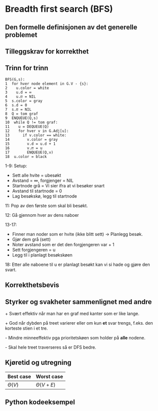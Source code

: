 # Breadth first search (BFS)
<!-- [H2] Forstå BFS, også for å finne korteste vei uten vekter -->

<!--
1. Kjenne den formelle definisjonen av det generelle problemet den løser
2. Kjenne til eventuelle tilleggskrav den stiller for å være korrekt
3. Vite hvordan den oppfører seg; kunne utføre algoritmen, trinn for trinn!
4. Forstå korrekthetsbeviset; hvordan og hvorfor virker algoritmen egentlig?
5. Kjenne til eventuelle styrker eller svakheter, sammenlignet med andre
6. Kjenne kjøretidene under ulike omstendigheter, og forstå utregningen
-->

## Den formelle definisjonen av det generelle problemet
<!-- Et problem er relasjonen mellom input og output -->

## Tilleggskrav for korrekthet
<!-- Korrekhet: algoritmer virker, gir det svaret den skal -->
<!-- Eks: Binary search må ha en sortert liste -->

## Trinn for trinn
<!-- Pseudokode med forklaring -->

```pseudo
BFS(G,s):
1  for hver node element in G.V - {s}:
2    u.color = white
3    u.d = ∞
4    u.𝜋 = NIL
5  s.color = gray
6  s.d = 0
7  s.𝜋 = NIL
8  Q = tom graf
9  ENQUEUE(Q,s)
10  while Q != tom graf:
11    u = DEQUEUE(Q)
12    for hver v in G.Adj[u]:
13      if v.color == white:
14        v.color = gray
15        v.d = u.d + 1
16        v.𝜋 = u
17        ENQUEUE(Q,v)
18  u.color = black
```

1-9: Setup:

- Sett alle hvite = ubesøkt
- Avstand = $\infty$, forgjenger = NIL
- Startnode grå = Vi sier ifra at vi besøker snart
- Avstand til startnode = 0
- Lag besøkskø, legg til startnode

11: Pop av den første som skal bli besøkt.

12: Gå gjennom hver av dens naboer

13-17:

- Finner man noder som er hvite (ikke blitt sett) -> Planlegg besøk.
- Gjør dem grå (sett)
- Noter avstand som er det den forgjengeren var + 1
- Sett forgjengeren = u
- Legg til i planlagt besøkskøen

18: Etter alle naboene til u er planlagt besøkt kan vi si hade og gjøre den svart.

## Korrekthetsbevis

## Styrker og svakheter sammenlignet med andre

\+ Svært effektiv når man har en graf med kanter som er like lange.

\+ God når dybden på treet varierer eller om kun **et** svar trengs, f.eks. den korteste stien i et tre.

\- Mindre minneeffektiv pga prioritetskøen som holder på **alle** nodene.

\- Skal hele treet traverseres så er DFS bedre.

## Kjøretid og utregning
<!-- Under ulike omstendigheter -->

Best case | Worst case
---------|----------
$\Theta(V)$ | $\Theta(V+E)$

## Python kodeeksempel
